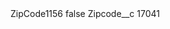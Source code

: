 <?xml version="1.0" encoding="UTF-8"?>
<CustomMetadata xmlns="http://soap.sforce.com/2006/04/metadata" xmlns:xsi="http://www.w3.org/2001/XMLSchema-instance" xmlns:xsd="http://www.w3.org/2001/XMLSchema">
    <label>ZipCode1156</label>
    <protected>false</protected>
    <values>
        <field>Zipcode__c</field>
        <value xsi:type="xsd:string">17041</value>
    </values>
</CustomMetadata>
